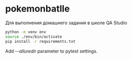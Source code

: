 # pokemonbatlle
Для выполнения домашнего задания в школе QA Studio

``` bash
python -m venv env
source ./env/bin/activate
pip install -r requirements.txt
```

Add _--alluredir_ parameter to pytest settings.